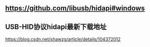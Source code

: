 ## https://github.com/libusb/hidapi#windows  
## USB-HID协议hidapi最新下载地址  
https://blog.csdn.net/shawzg/article/details/104372012  

